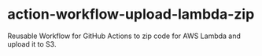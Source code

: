 # action-workflow-upload-lambda-zip
Reusable Workflow for GitHub Actions to zip code for AWS Lambda and upload it to S3.
